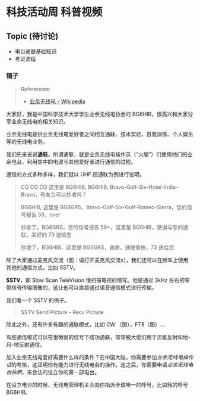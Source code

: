 # 科技活动周 科普视频

## Topic (待讨论)
- 电台通联基础知识
- 考证流程

### 稿子
> References:
> - [业余无线电 - Wikipedia](https://zh.wikipedia.org/wiki/业余无线电)

大家好，我是中国科学技术大学学生业余无线电协会的 BG6HIB，很高兴和大家分享业余无线电的相关知识。

业余无线电是供业余无线电爱好者之间相互通联、技术实验、自我训练、个人娱乐等的无线电业务。

我们先来说说**通联**。所谓通联，就是业余无线电操作员（“火腿”）们使用他们的业余电台，利用空中的电波与其他爱好者进行通信的过程。

通信的方式多种多样，我们就以 UHF 段通联为例进行说明。

> CQ CQ CQ 这里是 BG6HIB, BG6HIB, Bravo-Golf-Six-Hotel-India-Bravo，有友台可以抄收吗？
> 
> BG6HIB, 这里是 BG6GRS，Bravo-Golf-Six-Golf-Romeo-Sierra，您的信号报告 59，over
> 
> 抄收了，BG6GRS，您的信号报告 59+，这里是 BG6HIB，感谢与您的通联，美好的 73 送给您
> 
> 抄收了，BG6HIB，这里是 BG6GRS，谢谢，通联愉快，73 送给您

除了大家通过麦克风交流（图：请打开麦克风交流x），我们还可以在频率上使用其他的通信方式，比如 SSTV。

**SSTV**，即 Slow Scan TeleVision 慢扫描电视的缩写。他是通过 3kHz 左右的窄带信号传输图像的，这让他可以直接通过语音通信模式进行传输。

我们看一个 SSTV 的例子。

> SSTV Send Picture - Recv Picture

除此之外，还有许多有趣的通联模式，比如 CW （图），FT8（图）...

有些通信模式可以在很微弱的信号下成功通联，常常被大佬们用于流星反射和地-月-地反射通信。

加入业余无线电爱好需要什么样的条件？在中国大陆，你需要参加*业余无线电操作证*的考核，这证明你有能力进行无线电台的操作。这之后，你需要申请*业余无线电台执照*，来合法的设立你的第一部电台。

在设立电台的时候，无线电管理机关会向你指派全球唯一的呼号，比如我的呼号 BG6HIB。
